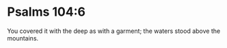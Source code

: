 # Psalms 104:6

You covered it with the deep as with a garment; the waters stood above the mountains.
